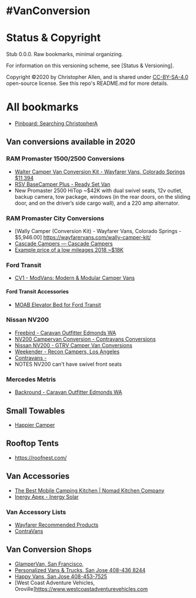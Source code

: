 # #VanConversion

# Status & Copyright

Stub 0.0.0. Raw bookmarks, minimal organizing.

For information on this versioning scheme, see [Status & Versioning].

Copyright ©️2020 by Christopher Allen, and is shared under [CC-BY-SA-4.0](./LICENSE-CC-BY-SA-4.0.md) open-source license. See this repo's README.md for more details.

# All bookmarks
- [Pinboard: Searching ChristopherA](https://pinboard.in/search/u:ChristopherA/?query=van)

## Van conversions available in 2020

### RAM Promaster 1500/2500 Conversions
- [Walter Camper Van Conversion Kit - Wayfarer Vans, Colorado Springs $11,394 ](https://wayfarervans.com/walter-camper-kit/)
- [RSV BaseCamper Plus - Ready Set Van](https://www.readysetvan.com/)
- New Promaster 2500 HiTop ~$42K with dual swivel seats, 12v outlet, backup camera, tow package, windows (in the rear doors, on the sliding door, and on the driver’s side cargo wall), and a 220 amp alternator. 

### RAM Promaster City Conversions
- [Wally Camper (Conversion Kit) - Wayfarer Vans, Colorado Springs - $5,946.00] https://wayfarervans.com/wally-camper-kit/
- [Cascade Campers — Cascade Campers](https://www.cascadecampers.com/camper-features)
- [Example price of a low mileages 2018 ~$18K](https://www.edmunds.com/ram/promaster-city/2018/vin/ZFBERFAB8J6K58525/?radius=50)

### Ford Transit
- [CV1 - ModVans: Modern & Modular Camper Vans](https://www.modvans.com/)

#### Ford Transit Accessories
- [MOAB Elevator Bed for Ford Transit](https://adventurewagon.com/collections/ford-transit/products/moab-elevator-bed-ford-transit-148-mid-roof?variant=22091996070006)

### Nissan NV200 
- [Freebird - Caravan Outfitter Edmonds WA](https://www.caravanoutfitter.com/how-it-works/)
- [NV200 Campervan Conversion - Contravans Conversions](https://www.contravans.com/nissan-nv200-campervan-details)
- [Nissan NV200 - GTRV Camper Van Conversions](https://gtrv.com/photos/nissan-nv200/)
- [Weekender - Recon Campers, Los Angeles](https://www.reconcampers.com/weekender)
- [Contravans - ](https://www.contravans.com/nissan-nv200-campervan-details)
- NOTES NV200 can't have swivel front seats

### Mercedes Metris
- [Backround - Caravan Outfitter Edmonds WA](https://www.caravanoutfitter.com/details-specs-pricing/)

## Small Towables
- [Happier Camper](https://happiercamper.com/)

## Rooftop Tents

- https://roofnest.com/

## Van Accessories
- [The Best Mobile Camping Kitchen | Nomad Kitchen Company](https://www.nomadkitchenco.com/)
- [Inergy Apex - Inergy Solar](https://inergytek.com/products/apex)

### Van Accessory Lists
- [Wayfarer Recommended Products](https://wayfarervans.com/recommended-products/)
- [ContraVans](https://www.contravans.com/cargo-van-accessories)

## Van Conversion Shops
- [GlamperVan, San Francisco, ](https://www.glampervan.us)
- [Personalized Vans & Trucks, San Jose 408-436 8244](https://www.personalizedvans.com)
- [Happy Vans, San Jose 408-453-7525](http://www.happyvans.com)
- [West Coast Adventure Vehicles, Oroville]https://www.westcoastadventurevehicles.com

